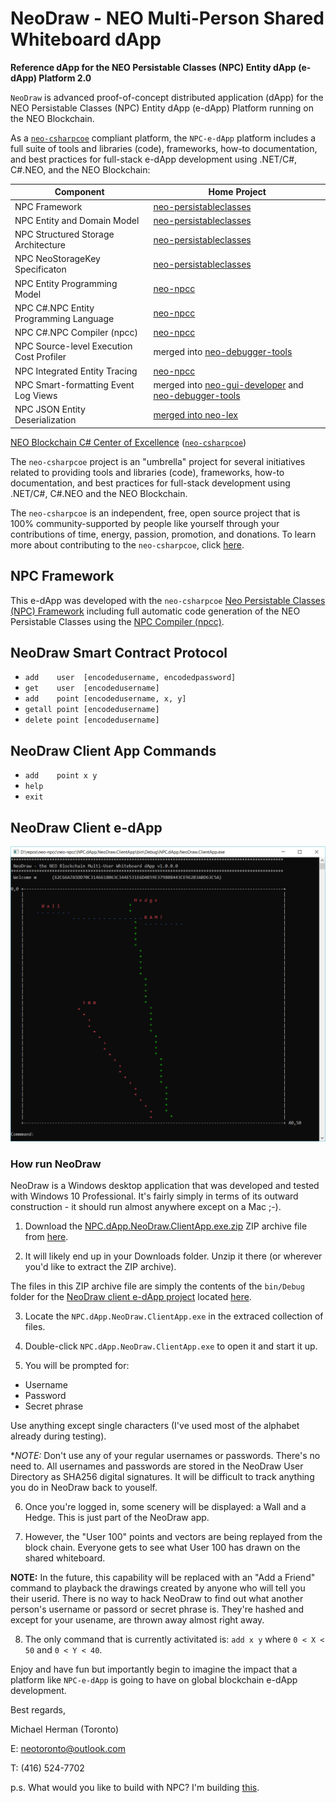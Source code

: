 # NeoDraw - NEO Multi-Person Shared Whiteboard dApp

**Reference dApp for the NEO Persistable Classes (NPC) Entity dApp (e-dApp) Platform 2.0**

`NeoDraw` is advanced proof-of-concept distributed application (dApp) for the NEO Persistable Classes (NPC) Entity dApp (e-dApp) Platform running on the NEO Blockchain. 

As a [`neo-csharpcoe`](https://github.com/mwherman2000/neo-csharpcoe/blob/master/README.md) compliant platform, the `NPC-e-dApp` platform includes a full suite of tools and libraries (code), frameworks, how-to documentation, and best practices for full-stack e-dApp development using .NET/C#, C#.NEO, and the NEO Blockchain:

| Component | Home Project |
| --------- | ------------ |
| NPC Framework | [neo-persistableclasses](https://github.com/mwherman2000/neo-persistableclasses) |
| NPC Entity and Domain Model | [neo-persistableclasses](https://github.com/mwherman2000/neo-persistableclasses) |
| NPC Structured Storage Architecture | [neo-persistableclasses](https://github.com/mwherman2000/neo-persistableclasses) |
| NPC NeoStorageKey Specificaton | [neo-persistableclasses](https://github.com/mwherman2000/neo-persistableclasses) |
| NPC Entity Programming Model | [neo-npcc](https://github.com/mwherman2000/neo-npcc) |
| NPC C#.NPC Entity Programming Language | [neo-npcc](https://github.com/mwherman2000/neo-npcc) |
| NPC C#.NPC Compiler (npcc) | [neo-npcc](https://github.com/mwherman2000/neo-npcc) |
| NPC Source-level Execution Cost Profiler | merged into [neo-debugger-tools](https://github.com/CityOfZion/neo-debugger-tools) |
| NPC Integrated Entity Tracing | [neo-npcc](https://github.com/mwherman2000/neo-npcc) |
| NPC Smart-formatting Event Log Views | merged into [neo-gui-developer](https://github.com/CityOfZion/neo-gui-developer) and [neo-debugger-tools](https://github.com/CityOfZion/neo-debugger-tools) |
| NPC JSON Entity Deserialization | [merged into neo-lex](https://github.com/CityOfZion/neo-lux/pull/9) |

[NEO Blockchain C# Center of Excellence](https://github.com/mwherman2000/neo-csharpcoe/blob/master/README.md) ([`neo-csharpcoe`](https://github.com/mwherman2000/neo-csharpcoe/blob/master/README.md))

The `neo-csharpcoe` project is an "umbrella" project for several initiatives related to providing tools and libraries (code), frameworks, how-to documentation, and best practices for full-stack development using .NET/C#, C#.NEO and the NEO Blockchain.

The `neo-csharpcoe` is an independent, free, open source project that is 100% community-supported by people like yourself through your contributions of time, energy, passion, promotion, and donations. To learn more about contributing to the `neo-csharpcoe`, click [here](https://github.com/mwherman2000/neo-csharpcoe/blob/master/CONTRIBUTE.md).

## NPC Framework

This e-dApp was developed with the `neo-csharpcoe` [Neo Persistable Classes (NPC) Framework]((https://github.com/mwherman2000/neo-persistableclasses/blob/master/README.md)>) including full automatic code generation of the NEO Persistable Classes using the [NPC Compiler (npcc)](https://github.com/mwherman2000/neo-npcc/blob/master/README.md).

## NeoDraw Smart Contract Protocol

* `add    user  [encodedusername, encodedpassword]`
* `get    user  [encodedusername]`
* `add    point [encodedusername, x, y]`
* `getall point [encodedusername]`
* `delete point [encodedusername]`

## NeoDraw Client App Commands

* `add    point x y`
* `help`
* `exit`

## NeoDraw Client e-dApp

![NeoDraw](./images/NeoDraw0Color.png)

### How run NeoDraw

NeoDraw is a Windows desktop application that was developed and tested with Windows 10 Professional.  It's fairly simply in terms of its outward construction - it should run almost anywhere except on a Mac ;-).

1. Download the [NPC.dApp.NeoDraw.ClientApp.exe.zip](https://github.com/mwherman2000/neo-npcc/blob/master/neo-npcc/NPC.dApp.NeoDraw.ClientApp/NPC.dApp.NeoDraw.ClientApp.exe.zip) ZIP archive file from [here](https://github.com/mwherman2000/neo-npcc/blob/master/neo-npcc/NPC.dApp.NeoDraw.ClientApp/NPC.dApp.NeoDraw.ClientApp.exe.zip_).

2. It will likely end up in your Downloads folder. Unzip it there (or wherever you'd like to extract the ZIP archive).

The files in this ZIP archive file are simply the contents of the `bin/Debug` folder for the [NeoDraw client e-dApp project](https://github.com/mwherman2000/neo-npcc/tree/master/neo-npcc/NPC.dApp.NeoDraw.ClientApp) located [here](https://github.com/mwherman2000/neo-npcc/tree/master/neo-npcc/NPC.dApp.NeoDraw.ClientApp).

3. Locate the `NPC.dApp.NeoDraw.ClientApp.exe` in the extraced collection of files.

4. Double-click `NPC.dApp.NeoDraw.ClientApp.exe` to open it and start it up.

5. You will be prompted for:
* Username
* Password
* Secret phrase

Use anything except single characters (I've used most of the alphabet already during testing).

**NOTE:* Don't use any of your regular usernames or passwords.  There's no need to.  All usernames and passwords are stored in the NeoDraw User Directory as SHA256 digital signatures.  It will be difficult to track anything you do in NeoDraw back to youself.

6. Once you're logged in, some scenery will be displayed: a Wall and a Hedge.  This is just part of the NeoDraw app.

7. However, the "User 100" points and vectors are being replayed from the block chain.  Everyone gets to see what User 100 has drawn on the shared whiteboard.

**NOTE:** In the future, this capability will be replaced with an "Add a Friend" command to playback the drawings created by anyone who will tell you their userid.  There is no way to hack NeoDraw to find out what another person's username or passord or secret phrase is.  They're hashed and except for your usename, are thrown away almost right away.

8. The only command that is currently activitated is: `add x y` where `0 < X < 50` and `0 < Y < 40`.

Enjoy and have fun but importantly begin to imagine the impact that a platform like `NPC-e-dApp` is going to have on global blockchain e-dApp development.

Best regards,

Michael Herman (Toronto)

E: neotoronto@outlook.com

T: (416) 524-7702

p.s. What would you like to build with NPC? I'm building [this](https://www.youtube.com/watch?v=M86okhXTwfU).


